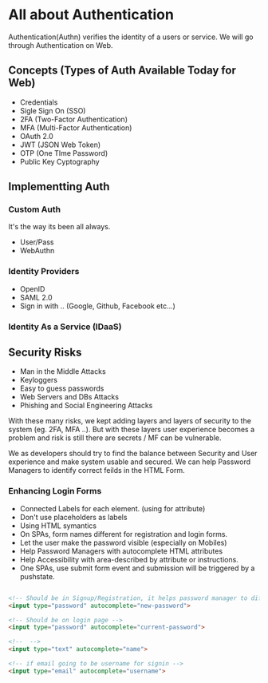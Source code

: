 # All about Authentication

Authentication(Authn) verifies the identity of a users or service. We will go through Authentication on Web.

## Concepts (Types of Auth Available Today for Web)

* Credentials
* Sigle Sign On (SSO)
* 2FA (Two-Factor Authentication)
* MFA (Multi-Factor Authentication)
* OAuth 2.0
* JWT (JSON Web Token)
* OTP (One TIme Password)
* Public Key Cyptography

## Implementting Auth

### Custom Auth

It's the way its been all always.

* User/Pass
* WebAuthn

### Identity Providers

* OpenID
* SAML 2.0
* Sign in with .. (Google, Github, Facebook etc...)

### Identity As a Service (IDaaS)



## Security Risks

* Man in the Middle Attacks
* Keyloggers
* Easy to guess passwords
* Web Servers and DBs Attacks
* Phishing and Social Engineering Attacks

With these many risks, we kept adding layers and layers of security to the system (eg. 2FA, MFA ..). But with these layers user experience becomes a problem and risk is still there are secrets / MF can be vulnerable.

We as developers should try to find the balance between Security and User experience and make system usable and secured. We can help Password Managers to identify correct feilds in the HTML Form.

### Enhancing Login Forms

* Connected Labels for each element. (using for attribute)
* Don't use placeholders as labels
* Using HTML symantics
* On SPAs, form names different for registration and login forms.
* Let the user make the password visible (especially on Mobiles)
* Help Password Managers with autocomplete HTML attributes
* Help Accessibility with area-described by attribute or instructions.
* One SPAs, use submit form event and submission will be triggered by a pushstate.

```HTML

<!-- Should be in Signup/Registration, it helps password manager to differentiate if its new password you need or any stored pass. In this it'll be able to suggest strong password -->
<input type="password" autocomplete="new-password">

<!-- Should be on login page -->
<input type="password" autocomplete="current-password">

<!--  -->
<input type="text" autocomplete="name">

<!-- if email going to be username for signin -->
<input type="email" autocomplete="username">


```
